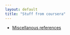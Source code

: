 ```yaml
---
layout: default
title: "Stuff from coursera"
---
```


* <a href="references_from_coursera">Miscellanous references</a>



